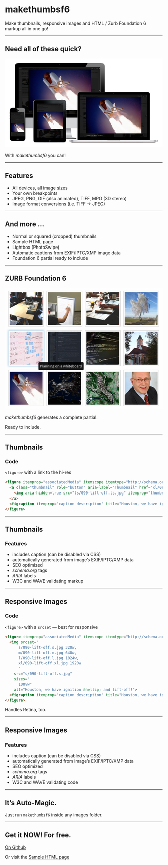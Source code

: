 # makethumbsf6

Make thumbnails, responsive images and HTML / Zurb Foundation 6 markup all in one go!

---

## Need all of these quick?

![docs/many-devices.png](docs/many-devices.png)

With _makethumbsf6_ you can!

---

## Features

- All devices, all image sizes
- Your own breakpoints
- JPEG, PNG, GIF (also animated), TIFF, MPO (3D stereo)
- Image format conversions (i.e. TIFF → JPEG)

---

## And more …

- Normal or squared (cropped) thumbnails
- Sample HTML page
- Lightbox (PhotoSwipe)
- Automatic captions from EXIF/IPTC/XMP image data
- Foundation 6 partial ready to include

---

## ZURB Foundation 6

![docs/foundation6-thumbnails](docs/foundation6-thumbnails.png)

_makethumbsf6_ generates a complete partial.

Ready to include.

---

## Thumbnails

### Code

`<figure>` with a link to the hi-res

```html
<figure itemprop="associatedMedia" itemscope itemtype="http://schema.org/ImageObject" title="Houston, we have ignition &hellip; and lift-off!">
  <a class="thumbnail" role="button" aria-label="Thumbnail" href="xl/090-lift-off.xl.jpg" itemprop="contentUrl" data-size="1920x1235">
    <img aria-hidden=true src="ts/090-lift-off.ts.jpg" itemprop="thumbnail" alt="Houston, we have ignition &hellip; and lift-off!">
  </a>
  <figcaption itemprop="caption description" title="Houston, we have ignition &hellip; and lift-off!"><h4>Houston, we have ignition &hellip; and lift-off!</h4><p></p></figcaption>
</figure>
```

---

## Thumbnails

### Features

- includes caption (can be disabled via CSS)
- automatically generated from image’s EXIF/IPTC/XMP data
- SEO optimized
- _schema.org_ tags
- _ARIA_ labels
- W3C and WAVE validating markup

---

## Responsive Images

### Code

`<figure>` with a `srcset` — best for responsive

```html
<figure itemprop="associatedMedia" itemscope itemtype="http://schema.org/ImageObject" title="Houston, we have ignition &hellip; and lift-off!">
  <img srcset="
      s/090-lift-off.s.jpg 320w,
      m/090-lift-off.m.jpg 640w,
      l/090-lift-off.l.jpg 1024w,
      xl/090-lift-off.xl.jpg 1920w
      "
    src="s/090-lift-off.s.jpg"
    sizes="
      100vw"
    alt="Houston, we have ignition &hellip; and lift-off!">
  <figcaption itemprop="caption description" title="Houston, we have ignition &hellip; and lift-off!"><h4>Houston, we have ignition &hellip; and lift-off!</h4><p></p></figcaption>
</figure>
```
Handles Retina, too.

---

## Responsive Images

### Features

- includes caption (can be disabled via CSS)
- automatically generated from image’s EXIF/IPTC/XMP data
- SEO optimized
- _schema.org_ tags
- _ARIA_ labels
- W3C and WAVE validating code

---

## It’s Auto-Magic.

Just run `makethumbsf6` inside any images folder.

---

## Get it NOW! For free.

<a href="https://github.com/Moonbase59/makethumbsf6" target="_blank">On Github</a>

Or visit the <a href="http://kaufen-ist-toll.de/demos/makethumbsf6/sample-gallery/" target="_blank">Sample HTML page</a>
